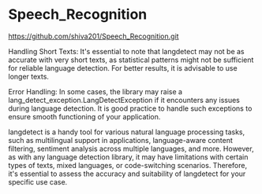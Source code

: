 # Speech_Recognition

https://github.com/shiva201/Speech_Recognition.git

Handling Short Texts: It's essential to note that langdetect may not be as accurate with very short texts, as statistical patterns might not be sufficient for reliable language detection. For better results, it is advisable to use longer texts.

Error Handling: In some cases, the library may raise a lang_detect_exception.LangDetectException if it encounters any issues during language detection. It is good practice to handle such exceptions to ensure smooth functioning of your application.

langdetect is a handy tool for various natural language processing tasks, such as multilingual support in applications, language-aware content filtering, sentiment analysis across multiple languages, and more. However, as with any language detection library, it may have limitations with certain types of texts, mixed languages, or code-switching scenarios. Therefore, it's essential to assess the accuracy and suitability of langdetect for your specific use case.

